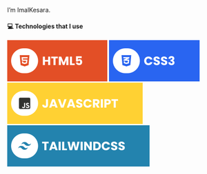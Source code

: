 
I’m ImalKesara.
#### 💻 Technologies that I use
![HTML5](./assets/html.svg) ![CSS3](./assets/css.svg) ![JavaScript](./assets/javascript.svg) ![TailwindCSS](./assets/tailwind.svg) 

<!---
ImalKesara/ImalKesara is a ✨ special ✨ repository because its `README.md` (this file) appears on your GitHub profile.
You can click the Preview link to take a look at your changes.
--->
